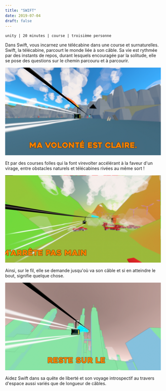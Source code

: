 ```yaml
---
title: "SWIFT"
date: 2019-07-04
draft: false
---
```

`unity | 20 minutes | course | troisième personne`

Dans Swift, vous incarnez une télécabine dans une course et surnaturelles.
Swift, la télécabine, parcourt le monde liée à son câble. Sa vie est rythmée par des instants de repos, durant lesquels encouragée par la solitude, elle se pose des questions sur le chemin parcouru et à parcourir.

![Swift](./images/start_game.png)

Et par des courses folles qui la font virevolter accélérant à la faveur d'un virage, entre obstacles naturels et télécabines rivées au même sort ! 

![Deuxième niveau](./images/second_level.png)

Ainsi, sur le fil, elle se demande jusqu'où va son câble et si en atteindre le bout, signifie quelque chose.

![Troisième niveau](./images/third_level.png)

Aidez Swift dans sa quête de liberté et son voyage introspectif au travers d'espace aussi variés que de longueur de câbles.